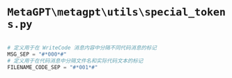 # `MetaGPT\metagpt\utils\special_tokens.py`

```py

# 定义用于在 WriteCode 消息内容中分隔不同代码消息的标记
MSG_SEP = "#*000*#"
# 定义用于在代码消息中分隔文件名和实际代码文本的标记
FILENAME_CODE_SEP = "#*001*#"

```